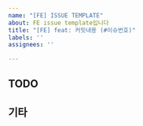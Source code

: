 ```yaml
---
name: "[FE] ISSUE TEMPLATE"
about: FE issue template입니다
title: "[FE] feat: 커밋내용 (#이슈번호)"
labels: ''
assignees: ''

---
```


## TODO

<!-- TODO를 적어주세요 -->

## 기타

<!-- 기타 참고할 사항을 적어주세요 -->
